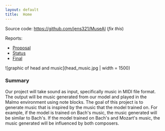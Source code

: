 ```yaml
---
layout: default
title:  Home
---
```


Source code: https://github.com/jens321/MuseAI (_fix this_)

Reports:

- [Proposal](proposal.html)
- [Status](status.html)
- [Final](final.html)

![graphic of head and music](head_music.jpg | width = 1500)

### Summary

Our project will take sound as input, specifically music in MIDI file format. The output will be music generated from our model and played in the Malmo environment using note blocks. The goal of this project is to generate music that is inspired by the music that the model trained on. For example, if the model is trained on Bach's music, the music generated will be similar to Bach's. If the model trained on Bach's and Mozart's music, the music generated will be influenced by both composers.

